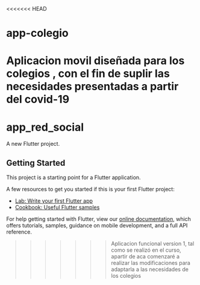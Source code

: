 <<<<<<< HEAD
# app-colegio
Aplicacion movil diseñada para los colegios , con el fin de suplir las necesidades presentadas a partir del covid-19
=======
# app_red_social

A new Flutter project.

## Getting Started

This project is a starting point for a Flutter application.

A few resources to get you started if this is your first Flutter project:

- [Lab: Write your first Flutter app](https://flutter.dev/docs/get-started/codelab)
- [Cookbook: Useful Flutter samples](https://flutter.dev/docs/cookbook)

For help getting started with Flutter, view our
[online documentation](https://flutter.dev/docs), which offers tutorials,
samples, guidance on mobile development, and a full API reference.
>>>>>>> Aplicacion funcional version 1, tal como se realizó en el curso, apartir de aca comenzaré a realizar las modificaciones para adaptarla a las necesidades de los colegios
